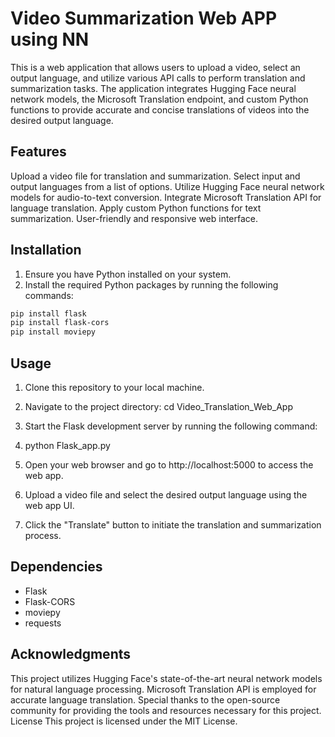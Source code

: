 # Video Summarization Web APP using NN

This is a web application that allows users to upload a video, select an output language, and utilize various API calls to perform translation and summarization tasks. The application integrates Hugging Face neural network models, the Microsoft Translation endpoint, and custom Python functions to provide accurate and concise translations of videos into the desired output language.

## Features
Upload a video file for translation and summarization.
Select input and output languages from a list of options.
Utilize Hugging Face neural network models for audio-to-text conversion.
Integrate Microsoft Translation API for language translation.
Apply custom Python functions for text summarization.
User-friendly and responsive web interface.


## Installation
1. Ensure you have Python installed on your system.
2. Install the required Python packages by running the following commands:
```bash
pip install flask
pip install flask-cors
pip install moviepy
 ```
## Usage
1. Clone this repository to your local machine.

2. Navigate to the project directory:
    cd Video_Translation_Web_App

2. Start the Flask development server by running the following command:

3. python Flask_app.py
   
4. Open your web browser and go to http://localhost:5000 to access the web app.

5. Upload a video file and select the desired output language using the web app UI.

6. Click the "Translate" button to initiate the translation and summarization process.

## Dependencies
  * Flask
  * Flask-CORS
  * moviepy
  * requests

## Acknowledgments

This project utilizes Hugging Face's state-of-the-art neural network models for natural language processing.
Microsoft Translation API is employed for accurate language translation.
Special thanks to the open-source community for providing the tools and resources necessary for this project.
License
This project is licensed under the MIT License.
